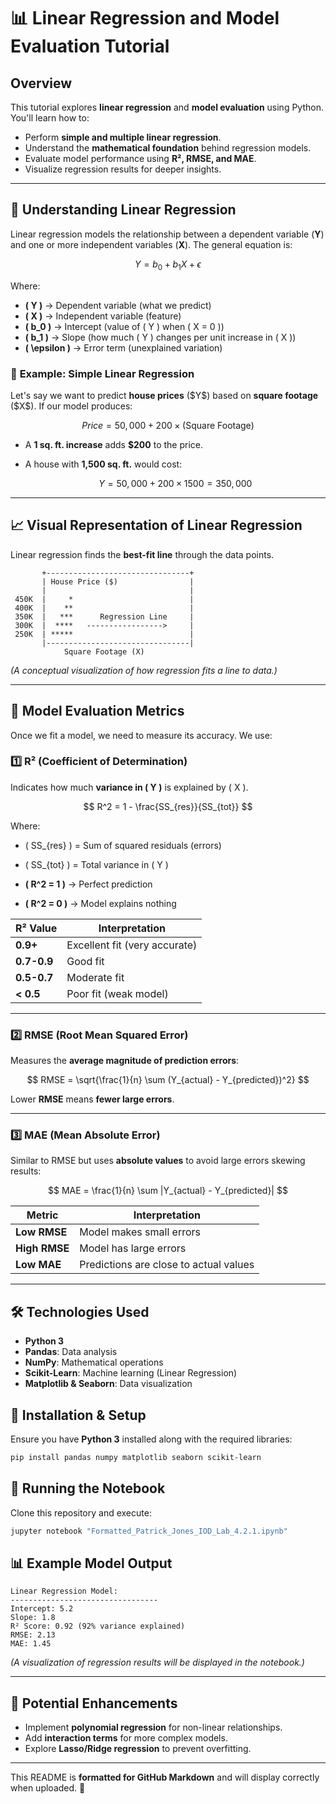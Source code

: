 # 📊 Linear Regression and Model Evaluation Tutorial

## Overview
This tutorial explores **linear regression** and **model evaluation** using Python. You'll learn how to:
- Perform **simple and multiple linear regression**.
- Understand the **mathematical foundation** behind regression models.
- Evaluate model performance using **R², RMSE, and MAE**.
- Visualize regression results for deeper insights.

---

## 🔢 **Understanding Linear Regression**

Linear regression models the relationship between a dependent variable (**Y**) and one or more independent variables (**X**). The general equation is:

$$
Y = b_0 + b_1 X + \epsilon
$$

Where:
- **\( Y \)** → Dependent variable (what we predict)
- **\( X \)** → Independent variable (feature)
- **\( b_0 \)** → Intercept (value of \( Y \) when \( X = 0 \))
- **\( b_1 \)** → Slope (how much \( Y \) changes per unit increase in \( X \))
- **\( \epsilon \)** → Error term (unexplained variation)

### 📍 **Example: Simple Linear Regression**
Let's say we want to predict **house prices** (\$Y\$) based on **square footage** (\$X\$). If our model produces:

$$
Price = 50,000 + 200 \times (\text{Square Footage})
$$

- A **1 sq. ft. increase** adds **\$200** to the price.
- A house with **1,500 sq. ft.** would cost:

  $$
  Y = 50,000 + 200 \times 1500 = 350,000
  $$

---

## 📈 **Visual Representation of Linear Regression**
Linear regression finds the **best-fit line** through the data points.

```
       +--------------------------------+
       | House Price ($)                |
       |                                |
 450K  |     *                          |
 400K  |    **                          |
 350K  |   ***      Regression Line     |
 300K  |  ****   ----------------->     |
 250K  | *****                          |
       |--------------------------------|
            Square Footage (X)
```
_(A conceptual visualization of how regression fits a line to data.)_

---

## 🔎 **Model Evaluation Metrics**
Once we fit a model, we need to measure its accuracy. We use:

### **1️⃣ R² (Coefficient of Determination)**
Indicates how much **variance in \( Y \)** is explained by \( X \).

$$
R^2 = 1 - \frac{SS_{res}}{SS_{tot}}
$$

Where:
- \( SS_{res} \) = Sum of squared residuals (errors)
- \( SS_{tot} \) = Total variance in \( Y \)

- **\( R^2 = 1 \)** → Perfect prediction
- **\( R^2 = 0 \)** → Model explains nothing

| R² Value  | Interpretation                 |
|-----------|--------------------------------|
| **0.9+**  | Excellent fit (very accurate)  |
| **0.7-0.9** | Good fit                      |
| **0.5-0.7** | Moderate fit                   |
| **< 0.5** | Poor fit (weak model)          |

---

### **2️⃣ RMSE (Root Mean Squared Error)**
Measures the **average magnitude of prediction errors**:

$$
RMSE = \sqrt{\frac{1}{n} \sum (Y_{actual} - Y_{predicted})^2}
$$

Lower **RMSE** means **fewer large errors**.

---

### **3️⃣ MAE (Mean Absolute Error)**
Similar to RMSE but uses **absolute values** to avoid large errors skewing results:

$$
MAE = \frac{1}{n} \sum |Y_{actual} - Y_{predicted}|
$$

| Metric | Interpretation |
|--------|---------------|
| **Low RMSE** | Model makes small errors |
| **High RMSE** | Model has large errors |
| **Low MAE**  | Predictions are close to actual values |

---

## 🛠 **Technologies Used**
- **Python 3**
- **Pandas**: Data analysis
- **NumPy**: Mathematical operations
- **Scikit-Learn**: Machine learning (Linear Regression)
- **Matplotlib & Seaborn**: Data visualization

## 🚀 **Installation & Setup**
Ensure you have **Python 3** installed along with the required libraries:
```bash
pip install pandas numpy matplotlib seaborn scikit-learn
```

## 🏃 **Running the Notebook**
Clone this repository and execute:
```bash
jupyter notebook "Formatted_Patrick_Jones_IOD_Lab_4.2.1.ipynb"
```

## 📊 **Example Model Output**
```plaintext
Linear Regression Model:
---------------------------------
Intercept: 5.2
Slope: 1.8
R² Score: 0.92 (92% variance explained)
RMSE: 2.13
MAE: 1.45
```
_(A visualization of regression results will be displayed in the notebook.)_

---

## 🌟 **Potential Enhancements**
- Implement **polynomial regression** for non-linear relationships.
- Add **interaction terms** for more complex models.
- Explore **Lasso/Ridge regression** to prevent overfitting.

---

This README is **formatted for GitHub Markdown** and will display correctly when uploaded. 🚀
